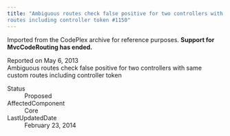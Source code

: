 ```yaml
---
title: "Ambiguous routes check false positive for two controllers with same custom
routes including controller token #1150"
---
```

<div class="note">
   <p>
      Imported from the CodePlex archive for reference purposes. <b>Support for MvcCodeRouting has ended.</b></p>
</div>
<div class="issue-report">
   <div class="issue-header">Reported on 
      <time datetime="2013-05-06T19:43:11.693-07:00" title="2013-05-06T19:43:11.693-07:00">May 6, 2013</time>
   </div>
   <div class="issue-message" markdown="1">Ambiguous routes check false positive for two controllers with same custom routes including controller token
      
   </div>
   <div class="issue-footer">
      <dl>
         <dt>Status</dt>
         <dd>Proposed</dd>
         <dt>AffectedComponent</dt>
         <dd>Core</dd>
         <dt>LastUpdatedDate</dt>
         <dd>
            <time datetime="2014-02-23T19:29:17.883-08:00" title="2014-02-23T19:29:17.883-08:00">February 23, 2014</time>
         </dd>
      </dl>
   </div>
</div>